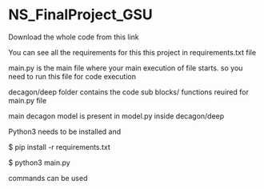 # NS_FinalProject_GSU

Download the whole code from this link

You can see all the requirements for this this project in requirements.txt file

main.py is the main file where your main execution of file starts. so you need to run this file for code execution

decagon/deep folder contains the code sub blocks/ functions reuired for main.py file

main decagon model is present in model.py inside decagon/deep

Python3 needs to be installed and 

$ pip install -r requirements.txt

$ python3 main.py

commands can be used
